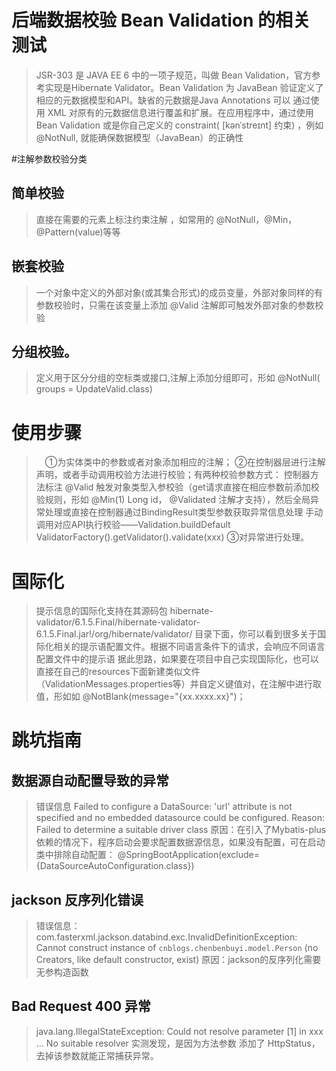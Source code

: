 # 后端数据校验 Bean Validation 的相关测试
> JSR-303 是 JAVA EE 6 中的一项子规范，叫做 Bean Validation，官方参考实现是Hibernate Validator。Bean Validation 为 JavaBean 验证定义了相应的元数据模型和API。缺省的元数据是Java Annotations
 可以 通过使用 XML 对原有的元数据信息进行覆盖和扩展。在应用程序中，通过使用Bean Validation 或是你自己定义的 constraint( [kənˈstreɪnt] 约束) ，例如 @NotNull,  就能确保数据模型（JavaBean）的正确性

#注解参数校验分类
## 简单校验
>直接在需要的元素上标注约束注解 ，如常用的 @NotNull，@Min，@Pattern(value)等等
## 嵌套校验
> 一个对象中定义的外部对象(或其集合形式)的成员变量，外部对象同样的有参数校验时，只需在该变量上添加  @Valid 注解即可触发外部对象的参数校验
## 分组校验。
> 定义用于区分分组的空标类或接口,注解上添加分组即可，形如 @NotNull( groups = UpdateValid.class)

# 使用步骤
>　①为实体类中的参数或者对象添加相应的注解；
>  ②在控制器层进行注解声明，或者手动调用校验方法进行校验；有两种校验参数方式：
          控制器方法标注 @Valid 触发对象类型入参校验（get请求直接在相应参数前添加校验规则，形如 @Min(1) Long id， @Validated 注解才支持），然后全局异常处理或直接在控制器通过BindingResult类型参数获取异常信息处理
          手动调用对应API执行校验——Validation.buildDefault ValidatorFactory().getValidator().validate(xxx)
>  ③对异常进行处理。
    

# 国际化
> 提示信息的国际化支持在其源码包 hibernate-validator/6.1.5.Final/hibernate-validator-6.1.5.Final.jar!/org/hibernate/validator/ 目录下面，你可以看到很多关于国际化相关的提示语配置文件。根据不同语言条件下的请求，会响应不同语言配置文件中的提示语
据此思路，如果要在项目中自己实现国际化，也可以直接在自己的resources下面新建类似文件（ValidationMessages.properties等）并自定义键值对，在注解中进行取值，形如如 @NotBlank(message="{xx.xxxx.xx}")；

# 跳坑指南

## 数据源自动配置导致的异常
>错误信息
>Failed to configure a DataSource: 'url' attribute is not specified and no embedded datasource could be configured.
    Reason: Failed to determine a suitable driver class
> 原因：在引入了Mybatis-plus依赖的情况下，程序启动会要求配置数据源信息，如果没有配置，可在启动类中排除自动配置：
@SpringBootApplication(exclude= {DataSourceAutoConfiguration.class})


## jackson 反序列化错误
>错误信息：
com.fasterxml.jackson.databind.exc.InvalidDefinitionException: Cannot construct instance of `cnblogs.chenbenbuyi.model.Person` (no Creators, like default constructor, exist)
原因：jackson的反序列化需要无参构造函数

## Bad Request 400 异常
> java.lang.IllegalStateException: Could not resolve parameter [1] in xxx ... No suitable resolver
> 实测发现，是因为方法参数 添加了 HttpStatus，去掉该参数就能正常捕获异常。